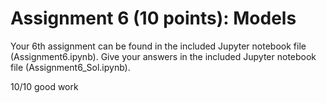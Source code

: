 # Assignment 6 (10 points): Models

Your 6th assignment can be found in the included Jupyter notebook file (Assignment6.ipynb). Give your answers in the included Jupyter notebook file (Assignment6_Sol.ipynb).

10/10 good work
